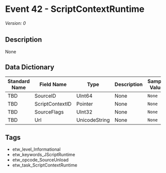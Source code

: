 # Event 42 - ScriptContextRuntime
###### Version: 0

## Description
None

## Data Dictionary
|Standard Name|Field Name|Type|Description|Sample Value|
|---|---|---|---|---|
|TBD|SourceID|UInt64|None|`None`|
|TBD|ScriptContextID|Pointer|None|`None`|
|TBD|SourceFlags|UInt32|None|`None`|
|TBD|Url|UnicodeString|None|`None`|

## Tags
* etw_level_Informational
* etw_keywords_JScriptRuntime
* etw_opcode_SourceUnload
* etw_task_ScriptContextRuntime